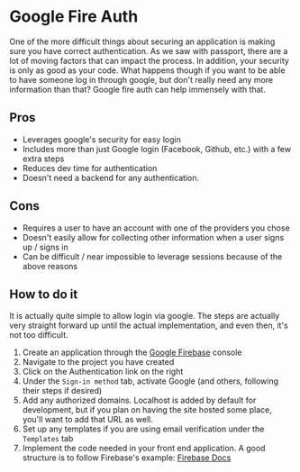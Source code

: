 # Google Fire Auth

One of the more difficult things about securing an application is making sure you have correct authentication. As we saw with passport, there are a lot of moving factors that can impact the process. In addition, your security is only as good as your code. What happens though if you want to be able to have someone log in through google, but don't really need any more information than that? Google fire auth can help immensely with that.

## Pros

- Leverages google's security for easy login
- Includes more than just Google login (Facebook, Github, etc.) with a few extra steps
- Reduces dev time for authentication
- Doesn't need a backend for any authentication.

## Cons

- Requires a user to have an account with one of the providers you chose
- Doesn't easily allow for collecting other information when a user signs up / signs in
- Can be difficult / near impossible to leverage sessions because of the above reasons

## How to do it

It is actually quite simple to allow login via google. The steps are actually very straight forward up until the actual implementation, and even then, it's not too difficult.

1. Create an application through the [Google Firebase](https://firebase.google.com) console
2. Navigate to the project you have created
3. Click on the Authentication link on the right
4. Under the `Sign-in method` tab, activate Google (and others, following their steps if desired)
5. Add any authorized domains. Localhost is added by default for development, but if you plan on having the site hosted some place, you'll want to add that URL as well.
6. Set up any templates if you are using email verification under the `Templates` tab
7. Implement the code needed in your front end application. A good structure is to follow Firebase's example: [Firebase Docs](https://firebase.google.com/docs/web/setup)
